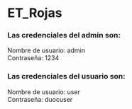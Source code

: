 # ET_Rojas

### Las credenciales del admin son:  
Nombre de usuario: admin  
Contraseña: 1234  

### Las credenciales del usuario son:  
Nombre de usuario: user  
Contraseña: duocuser  
